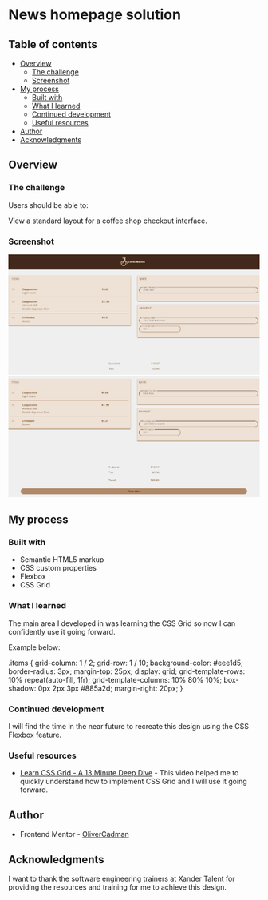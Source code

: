 # News homepage solution


## Table of contents

- [Overview](#overview)
  - [The challenge](#the-challenge)
  - [Screenshot](#screenshot)<!-- - [Links](#links)-->
- [My process](#my-process)
  - [Built with](#built-with)
  - [What I learned](#what-i-learned)
  - [Continued development](#continued-development)
  - [Useful resources](#useful-resources)
- [Author](#author)
- [Acknowledgments](#acknowledgments)

<!--**Note: Delete this note and update the table of contents based on what sections you keep.**-->

## Overview

### The challenge

Users should be able to:

View a standard layout for a coffee shop checkout interface.

<!-- - View the optimal layout for the interface depending on their device's screen size
- See hover and focus states for all interactive elements on the page-->
### Screenshot

![](./assets/images/Top.png)
![](./assets/images/Bottom.png)

<!--Add a screenshot of your solution. The easiest way to do this is to use Firefox to view your project, right-click the page and select "Take a Screenshot". You can choose either a full-height screenshot or a cropped one based on how long the page is. If it's very long, it might be best to crop it.

Alternatively, you can use a tool like [FireShot](https://getfireshot.com/) to take the screenshot. FireShot has a free option, so you don't need to purchase it. 

Then crop/optimize/edit your image however you like, add it to your project, and update the file path in the image above.

**Note: Delete this note and the paragraphs above when you add your screenshot. If you prefer not to add a screenshot, feel free to remove this entire section.**-->

<!--### Links

- Solution URL: [Add solution URL here](https://your-solution-url.com)
- Live Site URL: [Add live site URL here](https://your-live-site-url.com)-->

## My process

### Built with

- Semantic HTML5 markup
- CSS custom properties
- Flexbox
- CSS Grid
<!-- - Mobile-first workflow-->

### What I learned

<!--Use this section to recap over some of your major learnings while working through this project. Writing these out and providing code samples of areas you want to highlight is a great way to reinforce your own knowledge.

To see how you can add code snippets, see below:

```html
<h1>Some HTML code I'm proud of</h1>
```
```css
.proud-of-this-css {
  color: papayawhip;
}
```

If you want more help with writing markdown, we'd recommend checking out [The Markdown Guide](https://www.markdownguide.org/) to learn more.

**Note: Delete this note and the content within this section and replace with your own learnings.**-->

The main area I developed in was learning the CSS Grid so now I can confidently use it going forward.

Example below:

.items {
    grid-column: 1 / 2;
    grid-row: 1 / 10;
    background-color: #eee1d5;
    border-radius: 3px;
    margin-top: 25px;
    display: grid;
    grid-template-rows: 10% repeat(auto-fill, 1fr);
    grid-template-columns: 10% 80% 10%;
    box-shadow: 0px 2px 3px #885a2d;
    margin-right: 20px;
}

### Continued development

<!--Use this section to outline areas that you want to continue focusing on in future projects. These could be concepts you're still not completely comfortable with or techniques you found useful that you want to refine and perfect.

**Note: Delete this note and the content within this section and replace with your own plans for continued development.**-->

I will find the time in the near future to recreate this design using the CSS Flexbox feature.

### Useful resources

- [Learn CSS Grid - A 13 Minute Deep Dive](https://www.youtube.com/watch?v=EiNiSFIPIQE) - This video helped me to quickly understand how to implement CSS Grid and I will use it going forward.
<!-- - [Learn CSS Grid - A 13 Minute Deep Dive](https://www.youtube.com/watch?v=EiNiSFIPIQE) - This helped me for XYZ reason. I really liked this pattern and will use it going forward.
- [Example resource 2](https://www.example.com) - This is an amazing article which helped me finally understand XYZ. I'd recommend it to anyone still learning this concept.

**Note: Delete this note and replace the list above with resources that helped you during the challenge. These could come in handy for anyone viewing your solution or for yourself when you look back on this project in the future.**-->

## Author

<!-- - Website - [Add your name here](https://www.your-site.com)-->
- Frontend Mentor - [OliverCadman](https://github.com/OliverCadman)
<!-- - Twitter - [@yourusername](https://www.twitter.com/yourusername)

**Note: Delete this note and add/remove/edit lines above based on what links you'd like to share.**-->

## Acknowledgments

<!--This is where you can give a hat tip to anyone who helped you out on this project. Perhaps you worked in a team or got some inspiration from someone else's solution. This is the perfect place to give them some credit.

**Note: Delete this note and edit this section's content as necessary. If you completed this challenge by yourself, feel free to delete this section entirely.**-->

I want to thank the software engineering trainers at Xander Talent for providing the resources and training for me to achieve this design.
